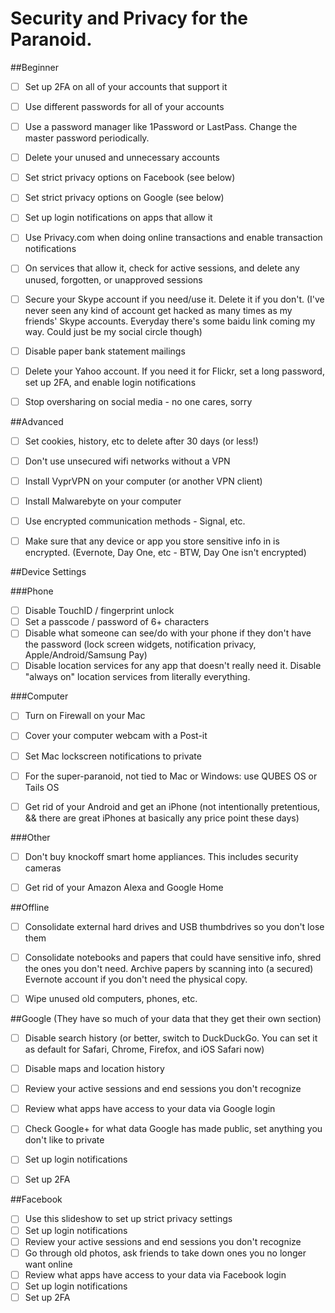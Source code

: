 # Security and Privacy for the Paranoid.  

##Beginner

* [ ] Set up 2FA on all of your accounts that support it
* [ ] Use different passwords for all of your accounts
* [ ] Use a password manager like 1Password or LastPass. Change the master password periodically.
* [ ] Delete your unused and unnecessary accounts
* [ ] Set strict privacy options on Facebook (see below)
* [ ] Set strict privacy options on Google (see below)
* [ ] Set up login notifications on apps that allow it
* [ ] Use Privacy.com when doing online transactions and enable transaction notifications
* [ ] On services that allow it, check for active sessions, and delete any unused, forgotten, or unapproved sessions
* [ ] Secure your Skype account if you need/use it. Delete it if you don't. (I've never seen any kind of account get hacked as many times as my friends' Skype accounts. Everyday there's some baidu link coming my way. Could just be my social circle though)
* [ ] Disable paper bank statement mailings
* [ ] Delete your Yahoo account. If you need it for Flickr, set a long password, set up 2FA, and enable login notifications
* [ ] Stop oversharing on social media - no one cares, sorry


##Advanced
* [ ] Set cookies, history, etc to delete after 30 days (or less!)
* [ ] Don't use unsecured wifi networks without a VPN
* [ ] Install VyprVPN on your computer (or another VPN client)
* [ ] Install Malwarebyte on your computer
* [ ] Use encrypted communication methods - Signal, etc.
* [ ] Make sure that any device or app you store sensitive info in is encrypted. (Evernote, Day One, etc - BTW, Day One isn't encrypted)


##Device Settings

###Phone

* [ ] Disable TouchID / fingerprint unlock
* [ ] Set a passcode / password of 6+ characters
* [ ] Disable what someone can see/do with your phone if they don't have the password (lock screen widgets, notification privacy, Apple/Android/Samsung Pay)
* [ ] Disable location services for any app that doesn't really need it. Disable "always on" location services from literally everything.

###Computer

* [ ] Turn on Firewall on your Mac
* [ ] Cover your computer webcam with a Post-it
* [ ] Set Mac lockscreen notifications to private
* [ ] For the super-paranoid, not tied to Mac or Windows: use QUBES OS or Tails OS
* [ ] Get rid of your Android and get an iPhone (not intentionally pretentious, && there are great iPhones at basically any price point these days)


###Other
* [ ] Don't buy knockoff smart home appliances. This includes security cameras
* [ ] Get rid of your Amazon Alexa and Google Home


##Offline

* [ ] Consolidate external hard drives and USB thumbdrives so you don't lose them
* [ ] Consolidate notebooks and papers that could have sensitive info, shred the ones you don't need. Archive papers by scanning into (a secured) Evernote account if you don't need the physical copy.
* [ ] Wipe unused old computers, phones, etc.


##Google
(They have so much of your data that they get their own section)

* [ ] Disable search history (or better, switch to DuckDuckGo. You can set it as default for Safari, Chrome, Firefox, and iOS Safari now)
* [ ] Disable maps and location history
* [ ] Review your active sessions and end sessions you don't recognize
* [ ] Review what apps have access to your data via Google login
* [ ] Check Google+ for what data Google has made public, set anything you don't like to private
* [ ] Set up login notifications
* [ ] Set up 2FA


##Facebook

* [ ] Use this slideshow to set up strict privacy settings
* [ ] Set up login notifications
* [ ] Review your active sessions and end sessions you don't recognize
* [ ] Go through old photos, ask friends to take down ones you no longer want online
* [ ] Review what apps have access to your data via Facebook login
* [ ] Set up login notifications
* [ ] Set up 2FA
